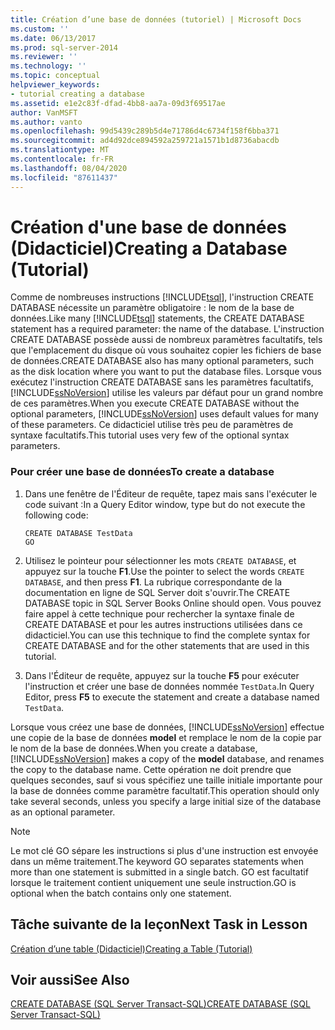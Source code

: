 ```yaml
---
title: Création d’une base de données (tutoriel) | Microsoft Docs
ms.custom: ''
ms.date: 06/13/2017
ms.prod: sql-server-2014
ms.reviewer: ''
ms.technology: ''
ms.topic: conceptual
helpviewer_keywords:
- tutorial creating a database
ms.assetid: e1e2c83f-dfad-4bb8-aa7a-09d3f69517ae
author: VanMSFT
ms.author: vanto
ms.openlocfilehash: 99d5439c289b5d4e71786d4c6734f158f6bba371
ms.sourcegitcommit: ad4d92dce894592a259721a1571b1d8736abacdb
ms.translationtype: MT
ms.contentlocale: fr-FR
ms.lasthandoff: 08/04/2020
ms.locfileid: "87611437"
---
```

# <a name="creating-a-database-tutorial"></a><span data-ttu-id="ed8f5-102">Création d'une base de données (Didacticiel)</span><span class="sxs-lookup"><span data-stu-id="ed8f5-102">Creating a Database (Tutorial)</span></span>
  <span data-ttu-id="ed8f5-103">Comme de nombreuses instructions [!INCLUDE[tsql](../includes/tsql-md.md)], l'instruction CREATE DATABASE nécessite un paramètre obligatoire : le nom de la base de données.</span><span class="sxs-lookup"><span data-stu-id="ed8f5-103">Like many [!INCLUDE[tsql](../includes/tsql-md.md)] statements, the CREATE DATABASE statement has a required parameter: the name of the database.</span></span> <span data-ttu-id="ed8f5-104">L'instruction CREATE DATABASE possède aussi de nombreux paramètres facultatifs, tels que l'emplacement du disque où vous souhaitez copier les fichiers de base de données.</span><span class="sxs-lookup"><span data-stu-id="ed8f5-104">CREATE DATABASE also has many optional parameters, such as the disk location where you want to put the database files.</span></span> <span data-ttu-id="ed8f5-105">Lorsque vous exécutez l'instruction CREATE DATABASE sans les paramètres facultatifs, [!INCLUDE[ssNoVersion](../includes/ssnoversion-md.md)] utilise les valeurs par défaut pour un grand nombre de ces paramètres.</span><span class="sxs-lookup"><span data-stu-id="ed8f5-105">When you execute CREATE DATABASE without the optional parameters, [!INCLUDE[ssNoVersion](../includes/ssnoversion-md.md)] uses default values for many of these parameters.</span></span> <span data-ttu-id="ed8f5-106">Ce didacticiel utilise très peu de paramètres de syntaxe facultatifs.</span><span class="sxs-lookup"><span data-stu-id="ed8f5-106">This tutorial uses very few of the optional syntax parameters.</span></span>  
  
### <a name="to-create-a-database"></a><span data-ttu-id="ed8f5-107">Pour créer une base de données</span><span class="sxs-lookup"><span data-stu-id="ed8f5-107">To create a database</span></span>  
  
1.  <span data-ttu-id="ed8f5-108">Dans une fenêtre de l'Éditeur de requête, tapez mais sans l'exécuter le code suivant :</span><span class="sxs-lookup"><span data-stu-id="ed8f5-108">In a Query Editor window, type but do not execute the following code:</span></span>  
  
    ```  
    CREATE DATABASE TestData  
    GO  
    ```  
  
2.  <span data-ttu-id="ed8f5-109">Utilisez le pointeur pour sélectionner les mots `CREATE DATABASE`, et appuyez sur la touche **F1**.</span><span class="sxs-lookup"><span data-stu-id="ed8f5-109">Use the pointer to select the words `CREATE DATABASE`, and then press **F1**.</span></span> <span data-ttu-id="ed8f5-110">La rubrique correspondante de la documentation en ligne de SQL Server doit s'ouvrir.</span><span class="sxs-lookup"><span data-stu-id="ed8f5-110">The CREATE DATABASE topic in SQL Server Books Online should open.</span></span> <span data-ttu-id="ed8f5-111">Vous pouvez faire appel à cette technique pour rechercher la syntaxe finale de CREATE DATABASE et pour les autres instructions utilisées dans ce didacticiel.</span><span class="sxs-lookup"><span data-stu-id="ed8f5-111">You can use this technique to find the complete syntax for CREATE DATABASE and for the other statements that are used in this tutorial.</span></span>  
  
3.  <span data-ttu-id="ed8f5-112">Dans l'Éditeur de requête, appuyez sur la touche **F5** pour exécuter l'instruction et créer une base de données nommée `TestData`.</span><span class="sxs-lookup"><span data-stu-id="ed8f5-112">In Query Editor, press **F5** to execute the statement and create a database named `TestData`.</span></span>  
  
 <span data-ttu-id="ed8f5-113">Lorsque vous créez une base de données, [!INCLUDE[ssNoVersion](../includes/ssnoversion-md.md)] effectue une copie de la base de données **model** et remplace le nom de la copie par le nom de la base de données.</span><span class="sxs-lookup"><span data-stu-id="ed8f5-113">When you create a database, [!INCLUDE[ssNoVersion](../includes/ssnoversion-md.md)] makes a copy of the **model** database, and renames the copy to the database name.</span></span> <span data-ttu-id="ed8f5-114">Cette opération ne doit prendre que quelques secondes, sauf si vous spécifiez une taille initiale importante pour la base de données comme paramètre facultatif.</span><span class="sxs-lookup"><span data-stu-id="ed8f5-114">This operation should only take several seconds, unless you specify a large initial size of the database as an optional parameter.</span></span>  
  
> [!NOTE]  
>  <span data-ttu-id="ed8f5-115">Le mot clé GO sépare les instructions si plus d'une instruction est envoyée dans un même traitement.</span><span class="sxs-lookup"><span data-stu-id="ed8f5-115">The keyword GO separates statements when more than one statement is submitted in a single batch.</span></span> <span data-ttu-id="ed8f5-116">GO est facultatif lorsque le traitement contient uniquement une seule instruction.</span><span class="sxs-lookup"><span data-stu-id="ed8f5-116">GO is optional when the batch contains only one statement.</span></span>  
  
## <a name="next-task-in-lesson"></a><span data-ttu-id="ed8f5-117">Tâche suivante de la leçon</span><span class="sxs-lookup"><span data-stu-id="ed8f5-117">Next Task in Lesson</span></span>  
 [<span data-ttu-id="ed8f5-118">Création d’une table &#40;Didacticiel&#41;</span><span class="sxs-lookup"><span data-stu-id="ed8f5-118">Creating a Table &#40;Tutorial&#41;</span></span>](lesson-1-2-creating-a-table.md)  
  
## <a name="see-also"></a><span data-ttu-id="ed8f5-119">Voir aussi</span><span class="sxs-lookup"><span data-stu-id="ed8f5-119">See Also</span></span>  
 [<span data-ttu-id="ed8f5-120">CREATE DATABASE &#40;SQL Server Transact-SQL&#41;</span><span class="sxs-lookup"><span data-stu-id="ed8f5-120">CREATE DATABASE &#40;SQL Server Transact-SQL&#41;</span></span>](/sql/t-sql/statements/create-database-sql-server-transact-sql)  
  
  
